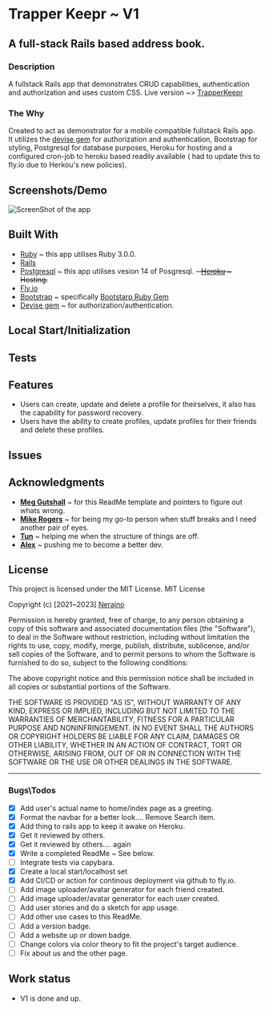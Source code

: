 # Trapper Keepr ~  V1

## A full-stack Rails based address book.

### Description

A fullstack Rails app that demonstrates CRUD capabilities, authentication and authorization and uses custom CSS.
Live version ~> [TrapperKeepr](https://trapper-keepr.fly.dev//)


### The Why
Created to act as demonstrator for a mobile compatible fullstack Rails app. It utilizes the [devise gem](https://github.com/heartcombo/devise) for authorization and authentication, Bootstrap for styling, Postgresql for database purposes, Heroku for hosting and a configured cron-job to heroku based readily available ( had to update this to fly.io due to Herkou's new policies).

## Screenshots/Demo
![ScreenShot of the app](https://github.com/Nerajno/Trapper_Keeper/blob/main/app/assets/images/AppScreenshots/trapperkeepr.png)

## Built With
- [Ruby](https://ruby-doc.org/) ~ this app utilises Ruby 3.0.0.
- [Rails](https://guides.rubyonrails.org/)
- [Postgresql](https://www.postgresql.org/docs/13/index.html) ~ this app utilises vesion 14 of Posgresql.
~~- [Heroku](https://devcenter.heroku.com/articles/getting-started-with-rails6) ~ Hosting.~~
- [Fly.io](https://fly.io/docs/rails/getting-started/)
- [Bootstrap](https://dev.to/antman/using-bootstrap-4-in-rails-6-39hk) ~ specifically [Bootstarp Ruby Gem](https://github.com/twbs/bootstrap-rubygem)
- [Devise gem](https://github.com/heartcombo/devise) ~ for authorization/authentication.

## Local Start/Initialization 

## Tests

## Features
- Users can create, update and delete a profile for theirselves, it also has the capability for password recovery.
- Users have the ability to create profiles, update profiles for their friends and delete these profiles.

## Issues
## Acknowledgments
- **[Meg Gutshall](https://github.com/meg-gutshall/)** ~ for this ReadMe template and pointers to figure out whats wrong.
- **[Mike Rogers](https://mikerogers.io/)** ~ for being my go-to person when stuff breaks and I need another pair of eyes.
- **[Tun](https://github.com/tunkhine126)** ~ helping me when the structure of things are off.
- **[Alex](https://github.com//)** ~ pushing me to become a better dev.




## License
This project is licensed under the MIT License.
MIT License

Copyright (c) [2021~2023] [Nerajno](https://twitter.com/nerajno)

Permission is hereby granted, free of charge, to any person obtaining a copy
of this software and associated documentation files (the "Software"), to deal
in the Software without restriction, including without limitation the rights
to use, copy, modify, merge, publish, distribute, sublicense, and/or sell
copies of the Software, and to permit persons to whom the Software is
furnished to do so, subject to the following conditions:

The above copyright notice and this permission notice shall be included in all
copies or substantial portions of the Software.

THE SOFTWARE IS PROVIDED "AS IS", WITHOUT WARRANTY OF ANY KIND, EXPRESS OR
IMPLIED, INCLUDING BUT NOT LIMITED TO THE WARRANTIES OF MERCHANTABILITY,
FITNESS FOR A PARTICULAR PURPOSE AND NONINFRINGEMENT. IN NO EVENT SHALL THE
AUTHORS OR COPYRIGHT HOLDERS BE LIABLE FOR ANY CLAIM, DAMAGES OR OTHER
LIABILITY, WHETHER IN AN ACTION OF CONTRACT, TORT OR OTHERWISE, ARISING FROM,
OUT OF OR IN CONNECTION WITH THE SOFTWARE OR THE USE OR OTHER DEALINGS IN THE
SOFTWARE.

---


### Bugs\Todos
- [x] Add user's actual name to home/index page as a greeting. 
- [x] Format the navbar for a better look.... Remove Search item.
- [x] Add thing to rails app to keep it awake on Heroku.  
- [x] Get it reviewed by others.
- [x] Get it reviewed by others.... again
- [x] Write a completed ReadMe ~ See below.
- [ ] Integrate tests via capybara.
- [x] Create a local start/localhost set 
- [x] Add CI/CD or action for continous deployment via github to fly.io.
- [ ] Add image uploader/avatar generator for each friend created. 
- [ ] Add image uploader/avatar generator for each user created. 
- [ ] Add user stories and do a sketch for app usage. 
- [ ] Add other use cases to this ReadMe.  
- [ ] Add a version badge.
- [ ] Add a website up or down badge.
- [ ] Change colors via color theory to fit the project's target audience.
- [ ] Fix about us and the other page.

## Work status
- V1 is done and up.
